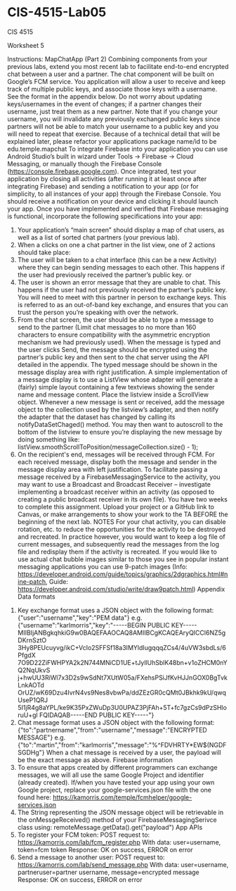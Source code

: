 # CIS-4515-Lab05

CIS 4515

Worksheet 5

Instructions: MapChatApp (Part 2)
Combining components from your previous labs, extend you most recent lab to facilitate end-to-end
encrypted chat between a user and a partner. The chat component will be built on Google’s FCM
service.
You application will allow a user to receive and keep track of multiple public keys, and associate those
keys with a username. See the format in the appendix below. Do not worry about updating
keys/usernames in the event of changes; if a partner changes their username, just treat them as a new
partner. Note that if you change your username, you will invalidate any previously exchanged public
keys since partners will not be able to match your username to a public key and you will need to repeat
that exercise.
Because of a technical detail that will be explained later, please refactor your applications package
name/id to be edu.temple.mapchat
To integrate Firebase into your application you can use Android Studio’s built in wizard under Tools →
Firebase → Cloud Messaging, or manually though the Firebase Console
(https://console.firebase.google.com).
Once integrated, test your application by closing all activities (after running it at least once after
integrating Firebase) and sending a notification to your app (or for simplicity, to all instances of your
app) through the Firebase Console. You should receive a notification on your device and clicking it
should launch your app.
Once you have implemented and verified that Firebase messaging is functional, incorporate the
following specifications into your app:
1. Your application’s “main screen” should display a map of chat users, as well as a list of sorted
chat partners (your previous lab).
2. When a clicks on one a chat partner in the list view, one of 2 actions should take place:
1. The user will be taken to a chat interface (this can be a new Activity) where they can
begin sending messages to each other. This happens if the user had previously received the
partner’s public key.
or
2. The user is shown an error message that they are unable to chat. This happens if the user
had not previously received the partner’s public key. You will need to meet with this partner in
person to exchange keys. This is referred to as an out-of-band key exchange, and ensures that
you can trust the person you’re speaking with over the network.
3. From the chat screen, the user should be able to type a message to send to the partner (Limit
chat messages to no more than 160 characters to ensure compatibility with the asymmetric
encryption mechanism we had previously used). When the message is typed and the user clicks
Send, the message should be encrypted using the partner’s public key and then sent to the chat
server using the API detailed in the appendix. The typed message should be shown in the
message display area with right justification.
A simple implementation of a message display is to use a ListView whose adapter will generate a (fairly)
simple layout containing a few textviews showing the sender name and message content. Place the
listview inside a ScrollView object. Whenever a new message is sent or received, add the message object
to the collection used by the listview’s adapter, and then notify the adapter that the dataset has changed
by calling its notifyDataSetChaged() method.
You may then want to autoscroll to the bottom of the listview to ensure you’re displaying the new
message by doing something like:
listView.smoothScrollToPosition(messageCollection.size() - 1);
1. On the recipient's end, messages will be received through FCM. For each received message,
display both the message and sender in the message display area with left justification. To
facilitate passing a message received by a FirebaseMessagingService to the activity, you may
want to use a Broadcast and Broadcast Receiver – investigate implementing a broadcast
receiver within an activity (as opposed to creating a public broadcast receiver in its own file).
You have two weeks to complete this assignment. Upload your project or a GitHub link to
Canvas, or make arrangements to show your work to the TA BEFORE the beginning of the
next lab.
NOTES
For your chat activity, you can disable rotation, etc. to reduce the opportunities for the activity to be
destroyed and recreated. In practice however, you would want to keep a log file of current messages,
and subsequently read the messages from the log file and redisplay them if the activity is recreated.
If you would like to use actual chat bubble images similar to those you see in popular instant messaging
applications you can use 9-patch images (Info: https://developer.android.com/guide/topics/graphics/2dgraphics.html#nine-patch,
Guide: https://developer.android.com/studio/write/draw9patch.html)
Appendix
Data formats
1) Key exchange format uses a JSON object with the following format:
{"user":"username","key":"PEM data"}
e.g.
{"username":"karlmorris","key":"-----BEGIN PUBLIC KEY-----
MIIBIjANBgkqhkiG9w0BAQEFAAOCAQ8AMIIBCgKCAQEAryQICCl6NZ5gDKrnSztO
3Hy8PEUcuyvg/ikC+VcIo2SFFSf18a3IMYldIugqqqZCs4/4uVW3sbdLs/6PfgdX
7O9D22ZiFWHPYA2k2N744MNiCD1UE+tJyllUhSblK48bn+v1oZHCM0nYQ2NqUkvS
j+hwUU3RiWl7x3D2s9wSdNt7XUtW05a/FXehsPSiJfKvHJJnGOX0BgTvkLnkAOTd
OrUZ/wK69Dzu4IvrN4vs9Nes8vbwPa/ddZEzGR0cQMt0JBkhk9kU/qwqUseP1QRJ
5I1jR4g8aYPL/ke9K35PxZWuDp3U0UPAZ3PjFAh+5T+fc7gzCs9dPzSHloruU+gl
FQIDAQAB-----END PUBLIC KEY-----"}
2) Chat message format uses a JSON object with the following format:
{"to":"partnername","from":"username","message":"ENCRYPTED MESSAGE"}
e.g.
{"to":"martin","from":"karlmorris","message":"%^FDVHRTY*EW$(NGDFSGDHg"}
When a chat message is received by a user, the payload will be the exact message as above.
Firebase information
1) To ensure that apps created by different programmers can exchange messages, we will all use the
same Google Project and identifier (already created). If/when you have tested your app using your own
Google project, replace your google-services.json file with the one found here:
https://kamorris.com/temple/fcmhelper/google-services.json
2) The String representing the JSON message object will be retrievable in the onMessgeReceived()
method of your FirebaseMessagingSerivce class using:
remoteMessage.getData().get("payload")
App APIs
1) To register your FCM token:
POST request to: https://kamorris.com/lab/fcm_register.php
With data: user=username, token=fcm token
Response: OK on success, ERROR on error
2) Send a message to another user:
POST request to: https://kamorris.com/lab/send_message.php
With data: user=username, partneruser=partner username, message=encrypted message
Response: OK on success, ERROR on error
